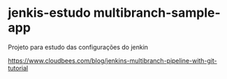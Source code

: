# jenkis-estudo multibranch-sample-app
Projeto para estudo das configurações do jenkin

https://www.cloudbees.com/blog/jenkins-multibranch-pipeline-with-git-tutorial

